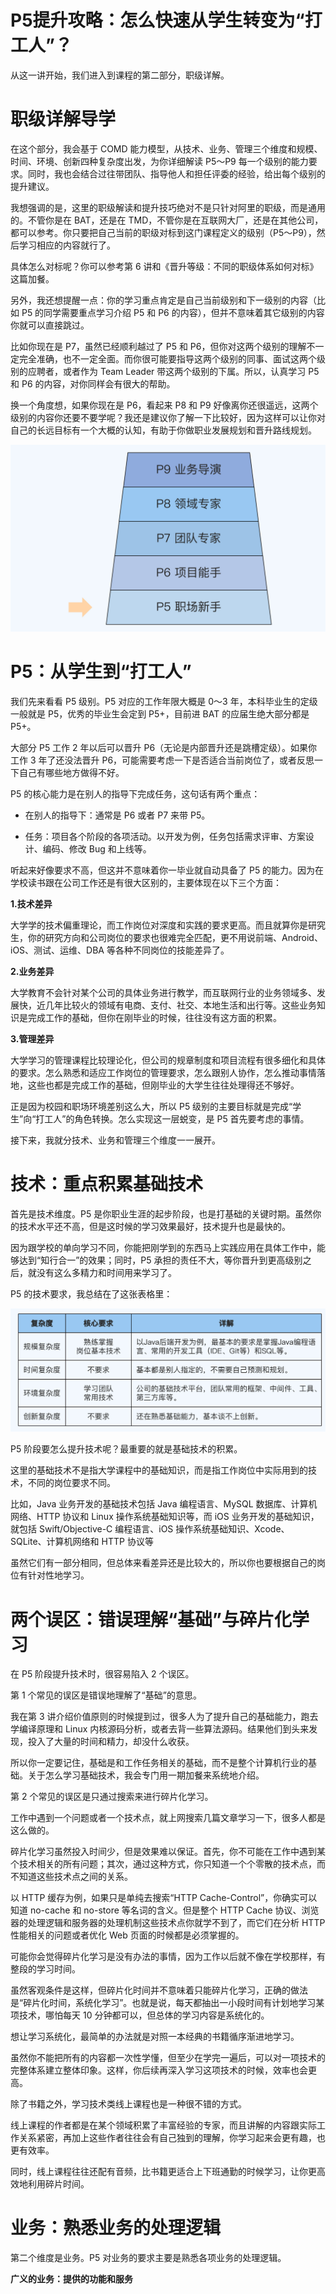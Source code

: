 # P5提升攻略：怎么快速从学生转变为“打工人”？

从这一讲开始，我们进入到课程的第二部分，职级详解。

# 职级详解导学

在这个部分，我会基于 COMD 能力模型，从技术、业务、管理三个维度和规模、时间、环境、创新四种复杂度出发，为你详细解读 P5～P9 每一个级别的能力要求。同时，我也会结合过往带团队、指导他人和担任评委的经验，给出每个级别的提升建议。

我想强调的是，这里的职级解读和提升技巧绝对不是只针对阿里的职级，而是通用的。不管你是在 BAT，还是在 TMD，不管你是在互联网大厂，还是在其他公司，都可以参考。你只要把自己当前的职级对标到这门课程定义的级别（P5～P9），然后学习相应的内容就行了。

具体怎么对标呢？你可以参考第 6 讲和《晋升等级：不同的职级体系如何对标》这篇加餐。

另外，我还想提醒一点：你的学习重点肯定是自己当前级别和下一级别的内容（比如 P5 的同学需要重点学习介绍 P5 和 P6 的内容），但并不意味着其它级别的内容你就可以直接跳过。

比如你现在是 P7，虽然已经顺利越过了 P5 和 P6，但你对这两个级别的理解不一定完全准确，也不一定全面。而你很可能要指导这两个级别的同事、面试这两个级别的应聘者，或者作为 Team Leader 带这两个级别的下属。所以，认真学习 P5 和 P6 的内容，对你同样会有很大的帮助。

换一个角度想，如果你现在是 P6，看起来 P8 和 P9 好像离你还很遥远，这两个级别的内容你还要不要学呢？我还是建议你了解一下比较好，因为这样可以让你对自己的长远目标有一个大概的认知，有助于你做职业发展规划和晋升路线规划。

![img](./assets/image-20220511133636963.png)

# P5：从学生到“打工人”

我们先来看看 P5 级别。P5 对应的工作年限大概是 0～3 年，本科毕业生的定级一般就是 P5，优秀的毕业生会定到 P5+，目前进 BAT 的应届生绝大部分都是 P5+。

大部分 P5 工作 2 年以后可以晋升 P6（无论是内部晋升还是跳槽定级）。如果你工作 3 年了还没法晋升 P6，可能需要考虑一下是否适合当前岗位了，或者反思一下自己有哪些地方做得不好。

P5 的核心能力是在别人的指导下完成任务，这句话有两个重点：

- 在别人的指导下：通常是 P6 或者 P7 来带 P5。
  
- 任务：项目各个阶段的各项活动。以开发为例，任务包括需求评审、方案设计、编码、修改 Bug 和上线等。

听起来好像要求不高，但这并不意味着你一毕业就自动具备了 P5 的能力。因为在学校读书跟在公司工作还是有很大区别的，主要体现在以下三个方面：

**1.技术差异**

大学学的技术偏重理论，而工作岗位对深度和实践的要求更高。而且就算你是研究生，你的研究方向和公司岗位的要求也很难完全匹配，更不用说前端、Android、iOS、测试、运维、DBA 等各种不同岗位的技能差异了。

**2.业务差异**

大学教育不会针对某个公司的具体业务进行教学，而互联网行业的业务领域多、发展快，近几年比较火的领域有电商、支付、社交、本地生活和出行等。这些业务知识是完成工作的基础，但你在刚毕业的时候，往往没有这方面的积累。

**3.管理差异**

大学学习的管理课程比较理论化，但公司的规章制度和项目流程有很多细化和具体的要求。怎么熟悉和适应工作岗位的管理要求，怎么跟别人协作，怎么推动事情落地，这些也都是完成工作的基础，但刚毕业的大学生往往处理得还不够好。

正是因为校园和职场环境差别这么大，所以 P5 级别的主要目标就是完成“学生”向“打工人”的角色转换。怎么实现这一层蜕变，是 P5 首先要考虑的事情。

接下来，我就分技术、业务和管理三个维度一一展开。

# 技术：重点积累基础技术

首先是技术维度。P5 是你职业生涯的起步阶段，也是打基础的关键时期。虽然你的技术水平还不高，但是这时候的学习效果最好，技术提升也是最快的。

因为跟学校的单向学习不同，你能把刚学到的东西马上实践应用在具体工作中，能够达到“知行合一”的效果；同时，P5 承担的责任不大，等你晋升到更高级别之后，就没有这么多精力和时间用来学习了。

P5 的技术要求，我总结在了这张表格里：

![img](./assets/image-20220511134103353.png)

P5 阶段要怎么提升技术呢？最重要的就是基础技术的积累。 

这里的基础技术不是指大学课程中的基础知识，而是指工作岗位中实际用到的技术，不同的岗位要求不同。

比如，Java 业务开发的基础技术包括 Java 编程语言、MySQL 数据库、计算机网络、HTTP 协议和 Linux 操作系统基础知识等，而 iOS 业务开发的基础知识，就包括 Swift/Objective-C 编程语言、iOS 操作系统基础知识、Xcode、SQLite、计算机网络和 HTTP 协议等

虽然它们有一部分相同，但总体来看差异还是比较大的，所以你也要根据自己的岗位有针对性地学习。

# 两个误区：错误理解“基础”与碎片化学习

在 P5 阶段提升技术时，很容易陷入 2 个误区。

第 1 个常见的误区是错误地理解了“基础”的意思。

我在第 3 讲介绍价值原则的时候提到过，很多人为了提升自己的基础能力，跑去学编译原理和 Linux 内核源码分析，或者去背一些算法源码。结果他们到头来发现，投入了大量的时间和精力，却没什么收获。

所以你一定要记住，基础是和工作任务相关的基础，而不是整个计算机行业的基础。关于怎么学习基础技术，我会专门用一期加餐来系统地介绍。

第 2 个常见的误区是只通过搜索来进行碎片化学习。

工作中遇到一个问题或者一个技术点，就上网搜索几篇文章学习一下，很多人都是这么做的。

碎片化学习虽然投入时间少，但是效果难以保证。首先，你不可能在工作中遇到某个技术相关的所有问题；其次，通过这种方式，你只知道一个个零散的技术点，而不知道这些技术点之间的关系。

以 HTTP 缓存为例，如果只是单纯去搜索“HTTP Cache-Control”，你确实可以知道 no-cache 和 no-store 等名词的含义。但是整个 HTTP Cache 协议、浏览器的处理逻辑和服务器的处理机制这些技术点你就学不到了，而它们在分析 HTTP 性能相关的问题或者优化 Web 页面的时候都是必须掌握的。

可能你会觉得碎片化学习是没有办法的事情，因为工作以后就不像在学校那样，有整段的学习时间。

虽然客观条件是这样，但碎片化时间并不意味着只能碎片化学习，正确的做法是“碎片化时间，系统化学习”。也就是说，每天都抽出一小段时间有计划地学习某项技术，哪怕每天 10 分钟都可以，但总体的学习内容是系统化的。

想让学习系统化，最简单的办法就是对照一本经典的书籍循序渐进地学习。

虽然你不能把所有的内容都一次性学懂，但至少在学完一遍后，可以对一项技术的完整体系建立整体印象。这样，你后续再深入学习这项技术的时候，效率也会更高。

除了书籍之外，学习技术类线上课程也是一种很不错的方式。

线上课程的作者都是在某个领域积累了丰富经验的专家，而且讲解的内容跟实际工作关系紧密，再加上这些作者往往会有自己独到的理解，你学习起来会更有趣，也更有效率。

同时，线上课程往往还配有音频，比书籍更适合上下班通勤的时候学习，让你更高效地利用碎片时间。

# 业务：熟悉业务的处理逻辑

第二个维度是业务。P5 对业务的要求主要是熟悉各项业务的处理逻辑。

**广义的业务：提供的功能和服务**





